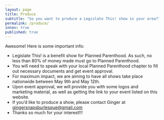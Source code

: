 ```yaml
---
layout: page
title: Produce
subtitle: "So you want to produce a Legislate This! show in your area?"
permalink: /produce/
innav: true
published: true
---
```


Awesome! Here is some important info:

- Legislate This! is a benefit show for Planned Parenthood. As such, no less than 80% of money made must go to Planned Parenthood.
- You will need to speak with your local Planned Parenthood chapter to fill out necessary documents and get event approval.
- For maximum impact, we are aiming to have all shows take place nationwide between May 9th and May 12th.
- Upon event approval, we will provide you with some logos and marketing material, as well as getting the link to your event listed on this website.
- If you’d like to produce a show, please contact Ginger at [gingersnapsburlesque@gmail.com](mailto:gingersnapsburlesque@gmail.com)
- Thanks so much  for your interest!!!